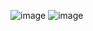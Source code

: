 ![image](https://github.com/user-attachments/assets/268c6f14-7b87-41f0-ad4a-2aa3425c674c)
![image](https://github.com/user-attachments/assets/a2be5da7-bd5b-4fd8-aa6e-3038a9fde553)
